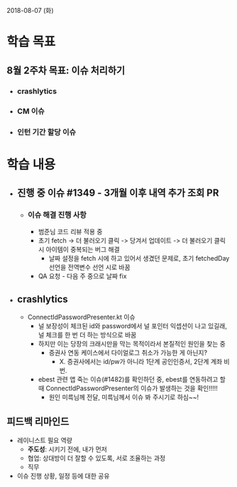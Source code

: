 2018-08-07 (화)

# 학습 목표

## 8월 2주차 목표: 이슈 처리하기

- ### crashlytics

- ### CM 이슈

- ### 인턴 기간 할당 이슈



# 학습 내용

- ## 진행 중 이슈 #1349 - 3개월 이후 내역 추가 조회 PR

  - ### 이슈 해결 진행 사항

    - 범준님 코드 리뷰 적용 중
    - 초기 fetch -> 더 불러오기 클릭 -> 당겨서 업데이트 -> 더 불러오기 클릭 시 아이템이 중복되는 버그 해결
      - 날짜 설정을 fetch 시에 하고 있어서 생겼던 문제로, 초기 fetchedDay 선언을 전역변수 선언 시로 바꿈
    - QA 요청 - 다음 주 중으로 날짜 fix

- ## crashlytics

  - ConnectIdPasswordPresenter.kt 이슈
    - 널 보장성이 체크된 id와 password에서 널 포인터 익셉션이 나고 있길래, 널 체크를 한 번 더 하는 방식으로 바꿈
    - 하지만 이는 당장의 크래시만을 막는 목적이라서 본질적인 원인을 찾는 중
      - 증권사 연동 케이스에서 다이얼로그 취소가 가능한 게 아닌지?
        - X. 증권사에서는 id/pw가 아니라 1단계 공인인증서, 2단계 계좌 비번.
    - ebest 관련 앱 죽는 이슈(#1482)를 확인하던 중, ebest를 연동하려고 할 때 ConnectIdPasswordPresenter의 이슈가 발생하는 것을 확인!!!!!
      - 원인 미륵님께 전달, 미륵님께서 이슈 봐 주시기로 하심~~!



## 피드백 리마인드

- 레이니스트 필요 역량
  - **주도성**: 시키기 전에, 내가 먼저
  - 협업: 상대방이 더 잘할 수 있도록, 서로 조율하는 과정
  - 직무
- 이슈 진행 상황, 일정 등에 대한 공유


